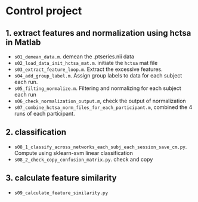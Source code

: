 # Control project


## 1. extract features and normalization using hctsa in Matlab

- `s01_demean_data.m`. demean the .ptseries.nii data 
- `s02_load_data_init_hctsa_mat.m`. initiate the `hctsa` mat file
- `s03_extract_feature_loop.m`. Extract the excessive features.
- `s04_add_group_label.m`. Assign group labels to data for each subject each run.
- `s05_filting_normalize.m`. Filtering and normalizing for each subject each run
- `s06_check_normalization_output.m`, check the output of normalization
- `s07_combine_hctsa_norm_files_for_each_participant.m`, combined the 4 runs of each participant.


## 2. classification
- `s08_1_classify_across_networks_each_subj_each_session_save_cm.py`. Compute using sklearn-svm linear classification
- `s08_2_check_copy_confusion_matrix.py`. check and copy

## 3. calculate feature similarity
- `s09_calculate_feature_similarity.py`